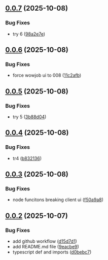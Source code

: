 ## [0.0.7](https://github.com/wowjob/wowjob-ui-tanstack/compare/v0.0.6...v0.0.7) (2025-10-08)


### Bug Fixes

* try 6 ([98a2e7e](https://github.com/wowjob/wowjob-ui-tanstack/commit/98a2e7ef382f49de36bca5d2a6fa316319ebf6b4))

## [0.0.6](https://github.com/wowjob/wowjob-ui-tanstack/compare/v0.0.5...v0.0.6) (2025-10-08)


### Bug Fixes

* force wowjob ui to 008 ([11c2afb](https://github.com/wowjob/wowjob-ui-tanstack/commit/11c2afbdd5639f6e8d8a56bdb8e065d44e72a032))

## [0.0.5](https://github.com/wowjob/wowjob-ui-tanstack/compare/v0.0.4...v0.0.5) (2025-10-08)


### Bug Fixes

* try 5 ([3b88d04](https://github.com/wowjob/wowjob-ui-tanstack/commit/3b88d04249c59e093468fe238aa29e4c0a7a8981))

## [0.0.4](https://github.com/wowjob/wowjob-ui-tanstack/compare/v0.0.3...v0.0.4) (2025-10-08)


### Bug Fixes

* tr4 ([b832136](https://github.com/wowjob/wowjob-ui-tanstack/commit/b8321361ddb6c60c245a631b51cebba064308452))

## [0.0.3](https://github.com/wowjob/wowjob-ui-tanstack/compare/v0.0.2...v0.0.3) (2025-10-08)


### Bug Fixes

* node funcitons breaking client ui ([f50a9a8](https://github.com/wowjob/wowjob-ui-tanstack/commit/f50a9a8af0afc5c6173beb6208029c5da6e30a1c))

## [0.0.2](https://github.com/wowjob/wowjob-ui-tanstack/compare/v0.0.1...v0.0.2) (2025-10-07)


### Bug Fixes

* add github workflow ([d15d7d1](https://github.com/wowjob/wowjob-ui-tanstack/commit/d15d7d101b159b9eab334e56d1df4a2ac8a8b445))
* add README.md file ([9eacbe9](https://github.com/wowjob/wowjob-ui-tanstack/commit/9eacbe9cd7f6277d9a7151cc2da1da584766abdb))
* typescript def and imports ([d0bebc7](https://github.com/wowjob/wowjob-ui-tanstack/commit/d0bebc75f6c67edc64a501cef0606efdea04d9cd))

